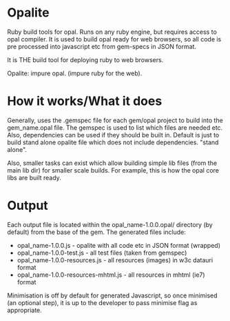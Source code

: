Opalite
=======

Ruby build tools for opal. Runs on any ruby engine, but requires access to opal
compiler. It is used to build opal ready for web browsers, so all code is pre
processed into javascript etc from gem-specs in JSON format. 

It is THE build tool for deploying ruby to web browsers.

Opalite: impure opal. (impure ruby for the web).

How it works/What it does
=========================

Generally, uses the .gemspec file for each gem/opal project to build into the
gem_name.opal file. 
The gemspec is used to list which files are needed etc. Also, dependencies can
be used if they should be built in. Default is just to build stand alone opalite
file which does not include dependencies. "stand alone".

Also, smaller tasks can exist which allow building simple lib files (from the
main lib dir) for smaller scale builds. For example, this is how the opal core
libs are built ready.

Output
======

Each output file is located within the opal_name-1.0.0.opal/ directory (by default) from the base of the gem. The generated files include:

* opal_name-1.0.0.js - opalite with all code etc in JSON format (wrapped)
* opal_name-1.0.0-test.js - all test files (taken from gemspec)
* opal_name-1.0.0-resources.js - all resources (images) in w3c datauri format
* opal_name-1.0.0-resources-mhtml.js - all resources in mhtml (ie7) format

Minimisation is off by default for generated Javascript, so once minimised (an 
optional step), it is up to the developer to pass minimise flag as appropriate.
